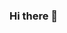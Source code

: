 ### Hi there 👋

<!--
**GiovanniReniero/GiovanniReniero** is a ✨ _special_ ✨ repository because its `README.md` (this file) appears on your GitHub profile.

- “The answer to every adversity lies in courageously moving forward with faith.” 

- 🔭 I’m currently working on some websites for friends and family
-


- ⚡ Fun fact: Frogs have it easy, they can eat what bugs them.  
-->
